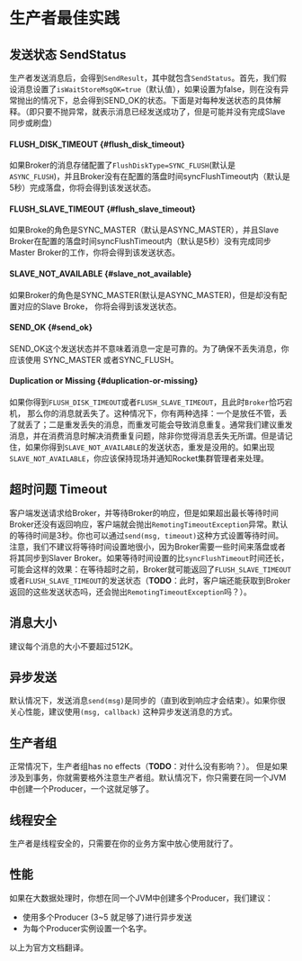 # 生产者最佳实践

## 发送状态 SendStatus

生产者发送消息后，会得到`SendResult`，其中就包含`SendStatus`。首先，我们假设消息设置了`isWaitStoreMsgOK=true`（默认值），如果设置为false，则在没有异常抛出的情况下，总会得到SEND\_OK的状态。下面是对每种发送状态的具体解释。（即只要不抛异常，就表示消息已经发送成功了，但是可能并没有完成Slave同步或刷盘）

#### FLUSH\_DISK\_TIMEOUT {#flush_disk_timeout}

如果Broker的消息存储配置了`FlushDiskType=SYNC_FLUSH`\(默认是 `ASYNC_FLUSH`\)，并且Broker没有在配置的落盘时间syncFlushTimeout内（默认是5秒）完成落盘，你将会得到该发送状态。

#### FLUSH\_SLAVE\_TIMEOUT {#flush_slave_timeout}

如果Broke的角色是SYNC\_MASTER（默认是ASYNC\_MASTER），并且Slave Broker在配置的落盘时间syncFlushTimeout内（默认是5秒）没有完成同步Master Broker的工作，你将会得到该发送状态。

#### SLAVE\_NOT\_AVAILABLE {#slave_not_available}

如果Broker的角色是SYNC\_MASTER\(默认是ASYNC\_MASTER\)，但是却没有配置对应的Slave Broke， 你将会得到该发送状态。

#### SEND\_OK {#send_ok}

SEND\_OK这个发送状态并不意味着消息一定是可靠的。为了确保不丢失消息，你应该使用 SYNC\_MASTER 或者SYNC\_FLUSH。

#### Duplication or Missing {#duplication-or-missing}

如果你得到`FLUSH_DISK_TIMEOUT`或者`FLUSH_SLAVE_TIMEOUT`，且此时`Broker`恰巧宕机， 那么你的消息就丢失了。这种情况下，你有两种选择：一个是放任不管，丢了就丢了；二是重发丢失的消息，而重发可能会导致消息重复。通常我们建议重发消息，并在消费消息时解决消费重复问题，除非你觉得消息丢失无所谓。但是请记住，如果你得到`SLAVE_NOT_AVAILABLE`的发送状态，重发是没用的。如果出现`SLAVE_NOT_AVAILABLE`，你应该保持现场并通知Rocket集群管理者来处理。

## 超时问题 Timeout

客户端发送请求给Broker，并等待Broker的响应，但是如果超出最长等待时间Broker还没有返回响应，客户端就会抛出`RemotingTimeoutException`异常。默认的等待时间是3秒。你也可以通过`send(msg, timeout)`这种方式设置等待时间。 注意，我们不建议将等待时间设置地很小，因为Broker需要一些时间来落盘或者将其同步到Slaver Broker。如果等待时间设置的比`syncFlushTimeout`时间还长，可能会这样的效果：在等待超时之前，Broker就可能返回了`FLUSH_SLAVE_TIMEOUT`或者`FLUSH_SLAVE_TIMEOUT`的发送状态（**TODO**：此时，客户端还能获取到Broker返回的这些发送状态吗，还会抛出`RemotingTimeoutException`吗？）。

## 消息大小

建议每个消息的大小不要超过512K。

## 异步发送

默认情况下，发送消息`send(msg)`是同步的（直到收到响应才会结束）。如果你很关心性能，建议使用`(msg, callback)` 这种异步发送消息的方式。

## 生产者组

正常情况下，生产者组has no effects（**TODO**：对什么没有影响？）。 但是如果涉及到事务，你就需要格外注意生产者组。默认情况下，你只需要在同一个JVM中创建一个Producer，一个这就足够了。

## 线程安全

生产者是线程安全的，只需要在你的业务方案中放心使用就行了。

## 性能

如果在大数据处理时，你想在同一个JVM中创建多个Producer，我们建议：

* 使用多个Producer \(3~5 就足够了\)进行异步发送
* 为每个Producer实例设置一个名字。







以上为官方文档翻译。















##  







